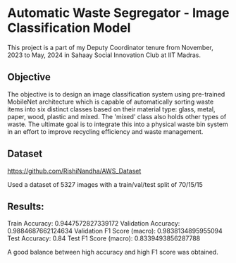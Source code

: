 # Automatic Waste Segregator - Image Classification Model

This project is a part of my Deputy Coordinator tenure from November, 2023 to May, 2024 in Sahaay Social Innovation Club at IIT Madras.

## Objective


The objective is to design an image classification system using pre-trained MobileNet architecture which is capable of automatically sorting waste items into six distinct classes based on their material type: glass, metal, paper, wood, plastic and mixed. The 'mixed' class also holds other types of waste. The ultimate goal is to integrate this into a physical waste bin system in an effort to improve recycling efficiency and waste management.

## Dataset

https://github.com/RishiNandha/AWS_Dataset 

Used a dataset of 5327 images with a train/val/test split of 70/15/15

## Results:

Train Accuracy: 0.9447572827339172
Validation Accuracy: 0.9884687662124634
Validation F1 Score (macro): 0.9838134895955094
Test Accuracy: 0.84
Test F1 Score (macro): 0.8339493856287788

A good balance between high accuracy and high F1 score was obtained.
